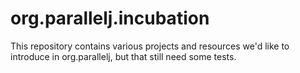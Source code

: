 org.parallelj.incubation
========================

This repository contains various projects and resources we'd like to introduce in org.parallelj, but that still need some tests.